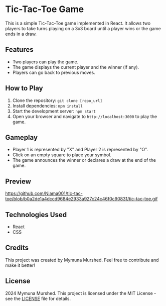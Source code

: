 # Tic-Tac-Toe Game

This is a simple Tic-Tac-Toe game implemented in React. It allows two players to take turns playing on a 3x3 board until a player wins or the game ends in a draw.

## Features

- Two players can play the game.
- The game displays the current player and the winner (if any).
- Players can go back to previous moves.

## How to Play

1. Clone the repository: `git clone [repo_url]`
2. Install dependencies: `npm install`
3. Start the development server: `npm start`
4. Open your browser and navigate to `http://localhost:3000` to play the game.

## Gameplay

- Player 1 is represented by "X" and Player 2 is represented by "O".
- Click on an empty square to place your symbol.
- The game announces the winner or declares a draw at the end of the game.

## Preview

https://github.com/Niama001/tic-tac-toe/blob/b0a2de1a4dccd9684e2933a927c24c46f0c90831/tic-tac-toe.gif

## Technologies Used

- React
- CSS

## Credits

This project was created by Mymuna Murshed. Feel free to contribute and make it better!

## License

2024 Mymuna Murshed.
This project is licensed under the MIT License - see the [LICENSE](LICENSE) file for details.
